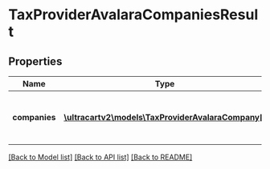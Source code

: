 # TaxProviderAvalaraCompaniesResult

## Properties
Name | Type | Description | Notes
------------ | ------------- | ------------- | -------------
**companies** | [**\ultracartv2\models\TaxProviderAvalaraCompany[]**](TaxProviderAvalaraCompany.md) | Tax companies configured by the merchant | [optional] 

[[Back to Model list]](../README.md#documentation-for-models) [[Back to API list]](../README.md#documentation-for-api-endpoints) [[Back to README]](../README.md)


